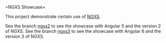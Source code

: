 =NGXS Showcase=

This project demonstrate certain use of [NGXS]().

See the branch [ngxs2]() to see the showcase with Angular 5 and the version 2 of NGXS.
See the branch [ngxs3]() to see the showcase with Angular 6 and the version 3 of NGXS.
